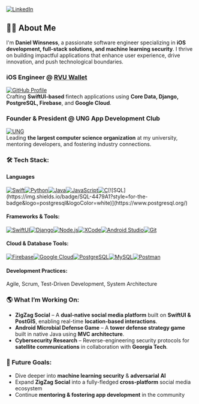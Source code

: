 [![LinkedIn](https://img.shields.io/badge/LinkedIn-0A66C2?style=for-the-badge&logo=linkedin&logoColor=white)](https://www.linkedin.com/in/daniel-winsness-9aa063301/)
## 🙋‍♂️ About Me  

I'm **Daniel Winsness**, a passionate software engineer specializing in **iOS development, full-stack solutions, and machine learning security**. I thrive on building impactful applications that enhance user experience, drive innovation, and push technological boundaries.  

### **iOS Engineer @ [RVU Wallet](https://www.rvuwallet.com/)** 
[![GitHub Profile](https://img.shields.io/badge/GitHub-181717?style=for-the-badge&logo=github&logoColor=white)](https://github.com/danielrvuwallet)  
Crafting **SwiftUI-based** fintech applications using **Core Data, Django, PostgreSQL, Firebase**, and **Google Cloud**.  
### **Founder & President @ UNG App Development Club**  
[![UNG](https://img.shields.io/badge/UNG-00467F?style=for-the-badge&logo=academia&logoColor=white)](https://ung.edu/)  
Leading **the largest computer science organization** at my university, mentoring developers, and fostering industry connections.  

### 🛠️ Tech Stack:
#### **Languages**
[![Swift](https://img.shields.io/badge/Swift-FA7343?style=for-the-badge&logo=swift&logoColor=white)](https://developer.apple.com/swift/)[![Python](https://img.shields.io/badge/Python-3776AB?style=for-the-badge&logo=python&logoColor=white)](https://www.python.org/)[![Java](https://img.shields.io/badge/Java-007396?style=for-the-badge&logo=coffeescript&logoColor=white)](https://www.java.com/)[![JavaScript](https://img.shields.io/badge/JavaScript-F7DF1E?style=for-the-badge&logo=javascript&logoColor=black)](https://developer.mozilla.org/en-US/docs/Web/JavaScript)[![C](https://img.shields.io/badge/C-00599C?style=for-the-badge&logo=c&logoColor=white)](https://en.wikipedia.org/wiki/C_(programming_language))[![SQL](https://img.shields.io/badge/SQL-4479A1?style=for-the-badge&logo=postgresql&logoColor=white)](https://www.postgresql.org/)

#### **Frameworks & Tools:**  
[![SwiftUI](https://img.shields.io/badge/SwiftUI-FA7343?style=for-the-badge&logo=swift&logoColor=white)](https://developer.apple.com/xcode/swiftui/)[![Django](https://img.shields.io/badge/Django-092E20?style=for-the-badge&logo=django&logoColor=white)](https://www.djangoproject.com/)[![Node.js](https://img.shields.io/badge/Node.js-339933?style=for-the-badge&logo=node.js&logoColor=white)](https://nodejs.org/)[![XCode](https://img.shields.io/badge/XCode-1575F9?style=for-the-badge&logo=xcode&logoColor=white)](https://developer.apple.com/xcode/)[![Android Studio](https://img.shields.io/badge/Android%20Studio-3DDC84?style=for-the-badge&logo=android-studio&logoColor=white)](https://developer.android.com/studio)[![Git](https://img.shields.io/badge/Git-F05032?style=for-the-badge&logo=git&logoColor=white)](https://git-scm.com/)

#### **Cloud & Database Tools:**  
[![Firebase](https://img.shields.io/badge/Firebase-FFCA28?style=for-the-badge&logo=firebase&logoColor=white)](https://firebase.google.com/)[![Google Cloud](https://img.shields.io/badge/Google%20Cloud%20-4285F4?style=for-the-badge&logo=google-cloud&logoColor=white)](https://cloud.google.com/sql)[![PostgreSQL](https://img.shields.io/badge/PostgreSQL-336791?style=for-the-badge&logo=postgresql&logoColor=white)](https://www.postgresql.org/)[![MySQL](https://img.shields.io/badge/MySQL-4479A1?style=for-the-badge&logo=mysql&logoColor=white)](https://www.mysql.com/)[![Postman](https://img.shields.io/badge/Postman-FF6C37?style=for-the-badge&logo=postman&logoColor=white)](https://www.postman.com/)

#### **Development Practices:**
Agile, Scrum, Test-Driven Development, System Architecture

### 🌎 What I’m Working On:
- **ZigZag Social** – A **dual-native social media platform** built on **SwiftUI & PostGIS**, enabling real-time **location-based interactions**.  
- **Android Microbial Defense Game** – A **tower defense strategy game** built in native Java using **MVC architecture**.  
- **Cybersecurity Research** – Reverse-engineering security protocols for **satellite communications** in collaboration with **Georgia Tech**.  

### 🎯 Future Goals:
- Dive deeper into **machine learning security** & **adversarial AI**  
- Expand **ZigZag Social** into a fully-fledged **cross-platform** social media ecosystem  
- Continue **mentoring & fostering app development** in the community
